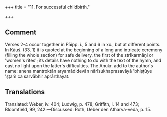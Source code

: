 +++
title = "11. For successful childbirth."

+++
## Comment
Verses 2-4 occur together in Pāipp. i., 5 and 6 in xx., but at different points. In Kāuś. (33. 1) it is quoted at the beginning of a long and intricate ceremony (filling the whole section) for safe delivery, the first of the strīkarmāṇi or 'women's rites'; its details have nothing to do with the text of the hymn, and cast no light upon the latter's difficulties. The Anukr. add to the author's name: anena mantroktān aryamādidevān nārīsukhaprasavāyā 'bhiṣṭūye 'ṣṭaṁ ca sarvābhir aprārthayat.


## Translations
Translated: Weber, iv. 404; Ludwig, p. 478; Griffith, i. 14 and 473; Bloomfield, 99, 242.—Discussed: Roth, Ueber den Atharva-veda, p. 15.

